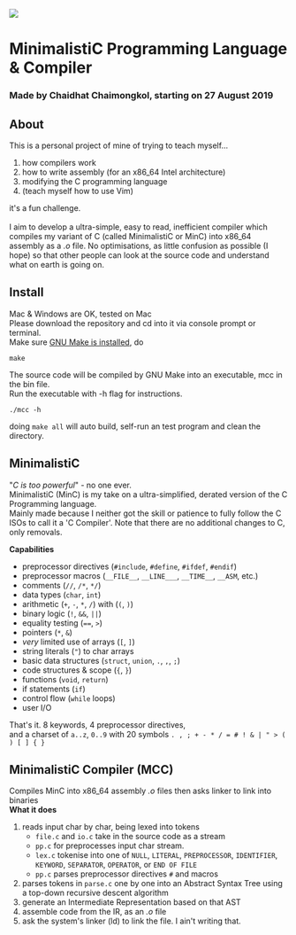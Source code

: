 ![](https://github.com/Chai112/MinC-Compiler/blob/master/doc/thumb.png)
# MinimalistiC Programming Language & Compiler
### Made by Chaidhat Chaimongkol, starting on 27 August 2019

## About
This is a personal project of mine of trying to teach myself...
1. how compilers work
2. how to write assembly (for an x86_64 Intel architecture)
3. modifying the C programming language
4. (teach myself how to use Vim)

it's a fun challenge.\
\
I aim to develop a ultra-simple, easy to read, inefficient compiler which compiles my variant of C (called MinimalistiC or MinC)
into x86_64 assembly as a *.o* file. No optimisations, as little confusion as possible (I hope) so that other people can look
at the source code and understand what on earth is going on. 

## Install
Mac & Windows are OK, tested on Mac\
Please download the repository and cd into it via console prompt or terminal.\
Make sure [GNU Make is installed](http://gnuwin32.sourceforge.net/packages/make.htm), do
```
make
```
The source code will be compiled by GNU Make into an executable, mcc in the bin file.\
Run the executable with -h flag for instructions.
```
./mcc -h
```
doing `make all` will auto build, self-run an test program and clean the directory.
## MinimalistiC
"*C is too powerful*" - no one ever.\
MinimalistiC (MinC) is my take on a ultra-simplified, derated version of the C Programming language.\
Mainly made because I neither got the skill or patience to fully follow the C ISOs to call it a 'C Compiler'. Note that there are no additional changes to C, only removals.

**Capabilities**
* preprocessor directives (`#include`, `#define`, `#ifdef`, `#endif`)
* preprocessor macros (`__FILE__`, `__LINE___`, `__TIME__`, `__ASM`, etc.)
* comments (`//`, `/*`, `*/`)
* data types (`char`, `int`)
* arithmetic (`+`, `-`, `*`, `/`) with (`(`, `)`)
* binary logic (`!`, `&&`, `||`)
* equality testing (`==`, `>`)
* pointers (`*`, `&`)
* *very* limited use of arrays (`[`, `]`)
* string literals (`"`) to char arrays
* basic data structures (`struct`, `union`, `.`, `,`, `;`)
* code structures & scope (`{`, `}`)
* functions (`void`, `return`)
* if statements (`if`)
* control flow (`while` loops)
* user I/O

That's it. 8 keywords, 4 preprocessor directives,\
and a charset of `a..z`, `0..9` with 20 symbols `. , ; + - * / = # ! & | " > ( ) [ ] { }`


## MinimalistiC Compiler (MCC)
Compiles MinC into x86_64 assembly *.o* files then asks linker to link into binaries\
**What it does**
1. reads input char by char, being lexed into tokens
   * `file.c` and `io.c` take in the source code as a stream
   * `pp.c` for preprocesses input char stream.
   * `lex.c` tokenise into one of `NULL`, `LITERAL`, `PREPROCESSOR`, `IDENTIFIER`, `KEYWORD`, `SEPARATOR`, `OPERATOR`, or `END OF FILE`
   * `pp.c` parses preprocessor directives `#` and macros
2. parses tokens in `parse.c` one by one into an Abstract Syntax Tree using a top-down recursive descent algorithm
3. generate an Intermediate Representation based on that AST
4. assemble code from the IR, as an *.o* file
5. ask the system's linker (ld) to link the file. I ain't writing that.
